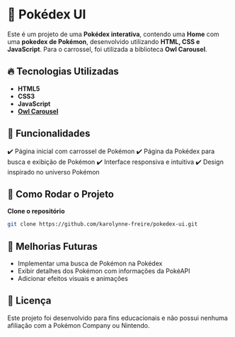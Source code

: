 # 🔴 Pokédex UI 

Este é um projeto de uma **Pokédex interativa**, contendo uma **Home** com uma **pokedex de Pokémon**, desenvolvido utilizando **HTML, CSS e JavaScript**. Para o carrossel, foi utilizada a biblioteca **Owl Carousel**.

## 🔥 Tecnologias Utilizadas

- **HTML5**
- **CSS3**
- **JavaScript**
- **[Owl Carousel](https://owlcarousel2.github.io/OwlCarousel2/)**

## 📌 Funcionalidades

✔️ Página inicial com carrossel de Pokémon 
✔️ Página da Pokédex para busca e exibição de Pokémon 
✔️ Interface responsiva e intuitiva 
✔️ Design inspirado no universo Pokémon


## 🚀 Como Rodar o Projeto

**Clone o repositório**
```bash
git clone https://github.com/karolynne-freire/pokedex-ui.git
```

## 📌 Melhorias Futuras
- Implementar uma busca de Pokémon na Pokédex
- Exibir detalhes dos Pokémon com informações da PokéAPI
- Adicionar efeitos visuais e animações

## 📝 Licença
Este projeto foi desenvolvido para fins educacionais e não possui nenhuma afiliação com a Pokémon Company ou Nintendo.


